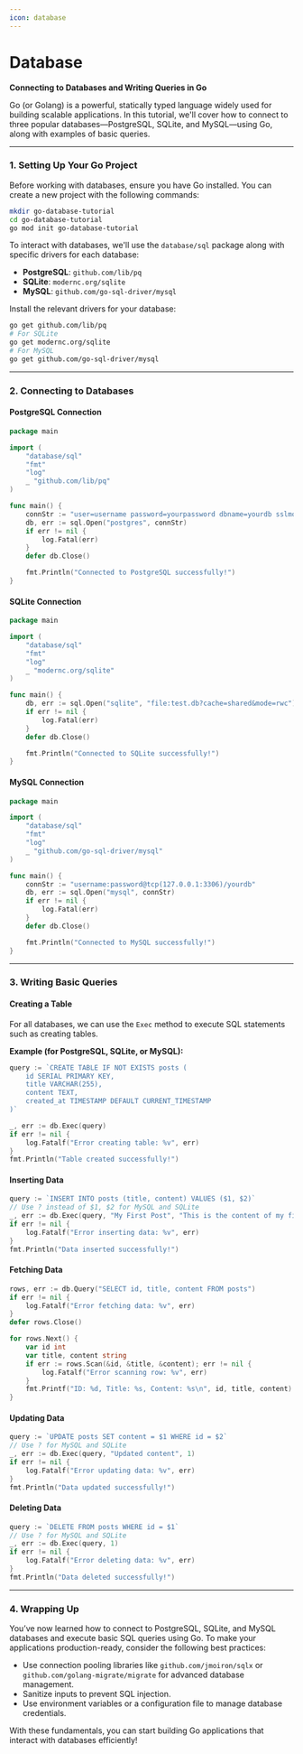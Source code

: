 ```yaml
---
icon: database
---
```


# Database

**Connecting to Databases and Writing Queries in Go**

Go (or Golang) is a powerful, statically typed language widely used for building scalable applications. In this tutorial, we'll cover how to connect to three popular databases—PostgreSQL, SQLite, and MySQL—using Go, along with examples of basic queries.

***

### **1. Setting Up Your Go Project**

Before working with databases, ensure you have Go installed. You can create a new project with the following commands:

```bash
mkdir go-database-tutorial
cd go-database-tutorial
go mod init go-database-tutorial
```

To interact with databases, we'll use the `database/sql` package along with specific drivers for each database:

* **PostgreSQL**: `github.com/lib/pq`
* **SQLite**: `modernc.org/sqlite`
* **MySQL**: `github.com/go-sql-driver/mysql`

Install the relevant drivers for your database:

```bash
go get github.com/lib/pq
# For SQLite
go get modernc.org/sqlite
# For MySQL
go get github.com/go-sql-driver/mysql
```

***

### **2. Connecting to Databases**

#### **PostgreSQL Connection**

```go
package main

import (
	"database/sql"
	"fmt"
	"log"
	_ "github.com/lib/pq"
)

func main() {
	connStr := "user=username password=yourpassword dbname=yourdb sslmode=disable"
	db, err := sql.Open("postgres", connStr)
	if err != nil {
		log.Fatal(err)
	}
	defer db.Close()

	fmt.Println("Connected to PostgreSQL successfully!")
}
```

#### **SQLite Connection**

```go
package main

import (
	"database/sql"
	"fmt"
	"log"
	_ "modernc.org/sqlite"
)

func main() {
	db, err := sql.Open("sqlite", "file:test.db?cache=shared&mode=rwc")
	if err != nil {
		log.Fatal(err)
	}
	defer db.Close()

	fmt.Println("Connected to SQLite successfully!")
}
```

#### **MySQL Connection**

```go
package main

import (
	"database/sql"
	"fmt"
	"log"
	_ "github.com/go-sql-driver/mysql"
)

func main() {
	connStr := "username:password@tcp(127.0.0.1:3306)/yourdb"
	db, err := sql.Open("mysql", connStr)
	if err != nil {
		log.Fatal(err)
	}
	defer db.Close()

	fmt.Println("Connected to MySQL successfully!")
}
```

***

### **3. Writing Basic Queries**

#### **Creating a Table**

For all databases, we can use the `Exec` method to execute SQL statements such as creating tables.

**Example (for PostgreSQL, SQLite, or MySQL):**

```go
query := `CREATE TABLE IF NOT EXISTS posts (
	id SERIAL PRIMARY KEY,
	title VARCHAR(255),
	content TEXT,
	created_at TIMESTAMP DEFAULT CURRENT_TIMESTAMP
)`

_, err := db.Exec(query)
if err != nil {
	log.Fatalf("Error creating table: %v", err)
}
fmt.Println("Table created successfully!")
```

#### **Inserting Data**

```go
query := `INSERT INTO posts (title, content) VALUES ($1, $2)`
// Use ? instead of $1, $2 for MySQL and SQLite
_, err := db.Exec(query, "My First Post", "This is the content of my first post.")
if err != nil {
	log.Fatalf("Error inserting data: %v", err)
}
fmt.Println("Data inserted successfully!")
```

#### **Fetching Data**

```go
rows, err := db.Query("SELECT id, title, content FROM posts")
if err != nil {
	log.Fatalf("Error fetching data: %v", err)
}
defer rows.Close()

for rows.Next() {
	var id int
	var title, content string
	if err := rows.Scan(&id, &title, &content); err != nil {
		log.Fatalf("Error scanning row: %v", err)
	}
	fmt.Printf("ID: %d, Title: %s, Content: %s\n", id, title, content)
}
```

#### **Updating Data**

```go
query := `UPDATE posts SET content = $1 WHERE id = $2`
// Use ? for MySQL and SQLite
_, err := db.Exec(query, "Updated content", 1)
if err != nil {
	log.Fatalf("Error updating data: %v", err)
}
fmt.Println("Data updated successfully!")
```

#### **Deleting Data**

```go
query := `DELETE FROM posts WHERE id = $1`
// Use ? for MySQL and SQLite
_, err := db.Exec(query, 1)
if err != nil {
	log.Fatalf("Error deleting data: %v", err)
}
fmt.Println("Data deleted successfully!")
```

***

### **4. Wrapping Up**

You’ve now learned how to connect to PostgreSQL, SQLite, and MySQL databases and execute basic SQL queries using Go. To make your applications production-ready, consider the following best practices:

* Use connection pooling libraries like `github.com/jmoiron/sqlx` or `github.com/golang-migrate/migrate` for advanced database management.
* Sanitize inputs to prevent SQL injection.
* Use environment variables or a configuration file to manage database credentials.

With these fundamentals, you can start building Go applications that interact with databases efficiently!

